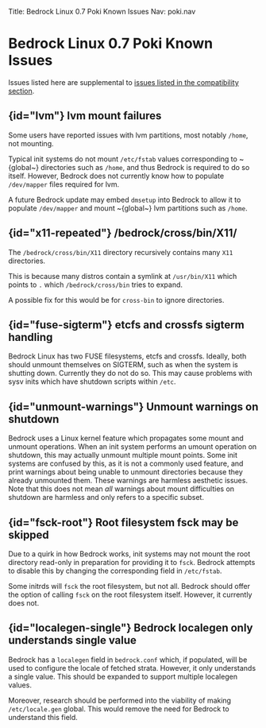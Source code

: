 Title: Bedrock Linux 0.7 Poki Known Issues
Nav: poki.nav

Bedrock Linux 0.7 Poki Known Issues
===================================

Issues listed here are supplemental to [issues listed in the compatibility section](compatibility-and-workarounds.html).

## {id="lvm"} lvm mount failures

Some users have reported issues with lvm partitions, most notably `/home`, not mounting.

Typical init systems do not mount `/etc/fstab` values corresponding to ~{global~} directories such as `/home`, and thus Bedrock is required to do so itself.  However, Bedrock does not currently know how to populate `/dev/mapper` files required for lvm.

A future Bedrock update may embed `dmsetup` into Bedrock to allow it to populate `/dev/mapper` and mount ~{global~} lvm partitions such as `/home`.

## {id="x11-repeated"} /bedrock/cross/bin/X11/

The `/bedrock/cross/bin/X11` directory recursively contains many `X11` directories.

This is because many distros contain a symlink at `/usr/bin/X11` which points to `.` which `/bedrock/cross/bin` tries to expand.

A possible fix for this would be for `cross-bin` to ignore directories.

## {id="fuse-sigterm"} etcfs and crossfs sigterm handling

Bedrock Linux has two FUSE filesystems, etcfs and crossfs.  Ideally, both should unmount themselves on SIGTERM, such as when the system is shutting down.  Currently they do not do so.  This may cause problems with sysv inits which have shutdown scripts within `/etc`.

## {id="unmount-warnings"} Unmount warnings on shutdown

Bedrock uses a Linux kernel feature which propagates some mount and unmount operations.  When an init system performs an umount operation on shutdown, this may actually unmount multiple mount points.  Some init systems are confused by this, as it is not a commonly used feature, and print warnings about being unable to unmount directories because they already unmounted them.  These warnings are harmless aesthetic issues.  Note that this does not mean *all* warnings about mount difficulties on shutdown are harmless and only refers to a specific subset.

## {id="fsck-root"} Root filesystem fsck may be skipped

Due to a quirk in how Bedrock works, init systems may not mount the root directory read-only in preparation for providing it to `fsck`.  Bedrock attempts to disable this by changing the corresponding field in `/etc/fstab`.

Some initrds will `fsck` the root filesystem, but not all.  Bedrock should offer the option of calling `fsck` on the root filesystem itself.  However, it currently does not.

## {id="localegen-single"} Bedrock localegen only understands single value

Bedrock has a `localegen` field in `bedrock.conf` which, if populated, will be used to configure the locale of fetched strata.  However, it only understands a single value.  This should be expanded to support multiple localegen values.

Moreover, research should be performed into the viability of making `/etc/locale.gen` global.  This would remove the need for Bedrock to understand this field.
